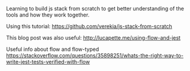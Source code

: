 Learning to build js stack from scratch to get better understanding of the tools and how they work together.

Using this tutorial:
https://github.com/verekia/js-stack-from-scratch

This blog post was also useful:
http://lucapette.me/using-flow-and-jest

Useful info about flow and flow-typed
https://stackoverflow.com/questions/35898251/whats-the-right-way-to-write-jest-tests-verified-with-flow

